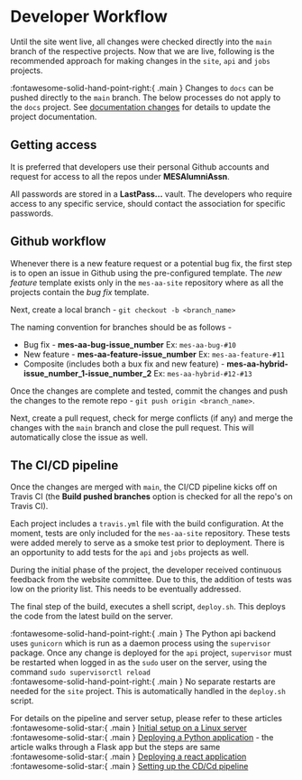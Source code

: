 # Developer Workflow

Until the site went live, all changes were checked directly into the `main` branch of the respective projects. Now that we are live, following is the recommended approach for making changes in the `site`, `api` and `jobs` projects.

:fontawesome-solid-hand-point-right:{ .main } Changes to `docs` can be pushed directly to the `main` branch. The below processes do not apply to the `docs` project. See [documentation changes](documentation.md) for details to update the project documentation.

## **Getting access**

It is preferred that developers use their personal Github accounts and request for access to all the repos under **MESAlumniAssn**.

All passwords are stored in a **LastPass...** vault. The developers who require access to any specific service, should contact the association for specific passwords.

## **Github workflow**

Whenever there is a new feature request or a potential bug fix, the first step is to open an issue in Github using the pre-configured template. The _new feature_ template exists only in the `mes-aa-site` repository where as all the projects contain the _bug fix_ template.

Next, create a local branch - `git checkout -b <branch_name>`

The naming convention for branches should be as follows -

- Bug fix - **mes-aa-bug-issue_number** Ex: `mes-aa-bug-#10`
- New feature - **mes-aa-feature-issue_number** Ex: `mes-aa-feature-#11`
- Composite (includes both a bux fix and new feature) - **mes-aa-hybrid-issue_number_1-issue_number_2** Ex: `mes-aa-hybrid-#12-#13`

Once the changes are complete and tested, commit the changes and push the changes to the remote repo - `git push origin <branch_name>`.

Next, create a pull request, check for merge conflicts (if any) and merge the changes with the `main` branch and close the pull request. This will automatically close the issue as well.

## **The CI/CD pipeline**

Once the changes are merged with `main`, the CI/CD pipeline kicks off on Travis CI (the **Build pushed branches** option is checked for all the repo's on Travis CI).

Each project includes a `travis.yml` file with the build configuration. At the moment, tests are only included for the `mes-aa-site` repository. These tests were added merely to serve as a smoke test prior to deployment. There is an opportunity to add tests for the `api` and `jobs` projects as well.

During the initial phase of the project, the developer received continuous feedback from the website committee. Due to this, the addition of tests was low on the priority list. This needs to be eventually addressed.

The final step of the build, executes a shell script, `deploy.sh`. This deploys the code from the latest build on the server.

:fontawesome-solid-hand-point-right:{ .main } The Python api backend uses `gunicorn` which is run as a daemon process using the `supervisor` package. Once any change is deployed for the `api` project, `supervisor` must be restarted when logged in as the `sudo` user on the server, using the command `sudo supervisorctl reload`<br />
:fontawesome-solid-hand-point-right:{ .main } No separate restarts are needed for the `site` project. This is automatically handled in the `deploy.sh` script.

For details on the pipeline and server setup, please refer to these articles <br />
:fontawesome-solid-star:{ .main } [Initial setup on a Linux server](https://www.codedisciples.in/linux-vps-deployment1.html)<br />
:fontawesome-solid-star:{ .main } [Deploying a Python application](https://www.codedisciples.in/linux-vps-deployment1.html) - the article walks through a Flask app but the steps are same<br />
:fontawesome-solid-star:{ .main } [Deploying a react application](https://www.codedisciples.in/react-deployment.html)<br />
:fontawesome-solid-star:{ .main } [Setting up the CD/Cd pipeline](https://www.codedisciples.in/travis-digitalocean.html)<br />
